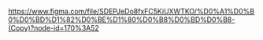 https://www.figma.com/file/SDEPJeDo8fxFC5KiUXWTKO/%D0%A1%D0%B0%D0%BD%D1%82%D0%BE%D1%80%D0%B8%D0%BD%D0%B8-(Copy)?node-id=170%3A52
